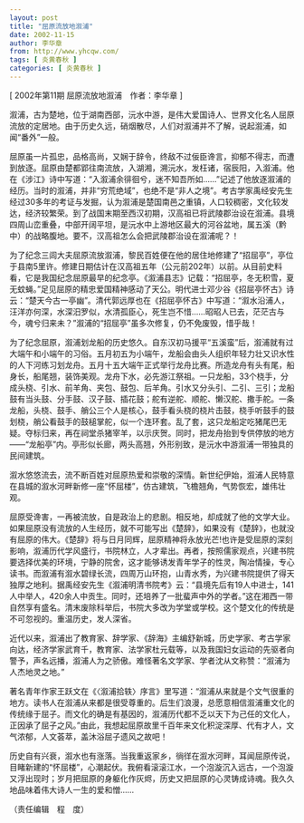 ```yaml
---
layout: post
title: "屈原流放地溆浦"
date: 2002-11-15
author: 李华章
from: http://www.yhcqw.com/
tags: [ 炎黄春秋 ]
categories: [ 炎黄春秋 ]
---
```



[ 2002年第11期 屈原流放地溆浦　作者：李华章 ]

溆浦，古为楚地，位于湖南西部，沅水中游，是伟大爱国诗人、世界文化名人屈原流放的定居地。由于历史久远，硝烟散尽，人们对溆浦并不了解，说起溆浦，如闻“番外”一般。


屈原虽一片孤忠，品格高尚，又娴于辞令，终敌不过佞臣谗言，抑郁不得志，而遭到放逐。屈原由楚都郢往南流放，入湖湘，溯沅水，发枉诸，宿辰阳，入溆浦。他在《涉江》诗中写道：“入溆浦余徘徊兮，迷不知吾所如……”记述了他放逐溆浦的经历。当时的溆浦，并非“穷荒绝域”，也绝不是“非人之境”。考古学家禹经安先生经过30多年的考证与发掘，认为溆浦是楚国南邑之重镇，人口较稠密，文化较发达，经济较繁荣。到了战国末期至西汉初期，汉高祖已将武陵郡治设在溆浦。县境四周山峦重叠，中部开阔平坦，是沅水中上游地区最大的河谷盆地，属五溪（黔中）的战略腹地。要不，汉高祖怎么会把武陵郡治设在溆浦呢？！


为了纪念三闾大夫屈原流放溆浦，黎民百姓便在他的居住地修建了“招屈亭”，亭位于县南5里许。修建日期估计在汉高祖五年（公元前202年）以前。从目前史料看，它是我国纪念屈原最早的纪念亭。《溆浦县志》记载：“招屈亭，冬无积雪，夏无蚊蝇。”足见屈原的精忠爱国精神感动了天公。明代进士邓少谷《招屈亭怀古》诗云：“楚天今古一亭幽”。清代郭远厚也在《招屈亭怀古》中写道：“溆水沿浦人，汪洋亦何深，水深汨罗似，水清孤臣心，死生岂不惜……昭昭人已去，茫茫古与今，魂兮归来未？”溆浦的“招屈亭”虽多次修复，仍不免废毁，惜乎哉！


为了纪念屈原，溆浦划龙船的历史悠久。自东汉初马援平“五溪蛮”后，溆浦就有过大端午和小端午的习俗。五月初五为小端午，龙船会由头人组织年轻力壮又识水性的人下河练习划龙舟。五月十五大端午正式举行龙舟比赛。所造龙舟有头有尾，船身长，船尾翘，装饰美观。龙舟下水，必先游江祭祖。一只龙船，33个桡手，分成头桡、引水、前羊角、夹包、鼓包、后羊角。引水又分头引、二引、三引；龙船鼓有当头鼓、分手鼓、汉子鼓、插花鼓；舵有逆舵、顺舵、懒汉舵、撒手舵。一条龙船，头桡、鼓手、艄公三个人是核心，鼓手看头桡的桡片击鼓，桡手听鼓手的鼓划桡，艄公看鼓手的鼓槌掌舵，似一个连环套。乱了套，这只龙船定吃猪尾巴无疑。夺标归来，再在祠堂杀猪宰羊，以示庆贺。同时，把龙舟抬到专供停放的地方——“龙船亭”内。亭形似长廊，两头高翘，外形别致，是沅水中游溆浦一带独具的民间建筑。

溆水悠悠流去，流不断百姓对屈原热爱和崇敬的深情。新世纪伊始，溆浦人民特意在县城的溆水河畔新修一座“怀屈楼”，仿古建筑，飞檐翘角，气势恢宏，雄伟壮观。


屈原受谗害，一再被流放，自是政治上的悲剧。相反地，却成就了他的文学大业。如果屈原没有流放的人生经历，就不可能写出《楚辞》，如果没有《楚辞》，也就没有屈原的伟大。《楚辞》将与日月同辉，屈原精神将永放光芒!也许是受屈原的深刻影响，溆浦历代学风盛行，书院林立，人才辈出。再者，按照儒家观点，兴建书院要选择优美的环境，宁静的院舍，这才能够诱发青年学子的性灵，陶冶情操，专心读书。而溆浦有溆水碧绿长流，四周万山环抱，山青水秀，为兴建书院提供了得天独厚之地利。据禹经安先生《溆浦明清书院考》云：“县境先后有19人中进士，141人中举人，420余人中贡生。同时，还培养了一批蜚声中外的学者。”这在湘西一带自然享有盛名。清末废除科举后，书院大多改为学堂或学校。这个楚文化的传统是不可忽视的。重温历史，发人深省。


近代以来，溆浦出了教育家、辞学家、《辞海》主编舒新城，历史学家、考古学家向达，经济学家武育千，教育家、法学家杜元载等，以及我国妇女运动的先驱者向警予，声名远播，溆浦人为之骄傲。难怪著名文学家、学者沈从文称赞：“溆浦为人杰地灵之地。”


著名青年作家王跃文在《〈溆浦拾轶〉序言》里写道：“溆浦从来就是个文气很重的地方。读书人在溆浦从来都是很受尊重的。后生们浪漫，总愿意相信溆浦重文化的传统缘于屈子。而文化的确是有基因的，溆浦历代都不乏以天下为己任的文化人，正因承了屈子之风。”由此，我想起屈原故里千百年来文化积淀深厚、代有才人，文气浓郁，人文荟萃，盖沐浴屈子遗风之故吧！


历史自有兴衰，溆水也有涨落。当我重返家乡，徜徉在溆水河畔，耳闻屈原传说，目睹新建的“怀屈楼”，心潮起伏。我俯看滚滚江水，一个泡漩沉入远古，一个泡漩又浮出现时；岁月把屈原的身躯化作灰烬，历史又把屈原的心灵铸成诗魂。我久久地品味着伟大诗人一生的爱和憎……

（责任编辑　程　度）


